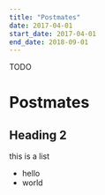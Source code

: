 ```yaml
---
title: "Postmates"
date: 2017-04-01
start_date: 2017-04-01
end_date: 2018-09-01
---
```


TODO

# Postmates

## Heading 2

this is a list

- hello
- world
